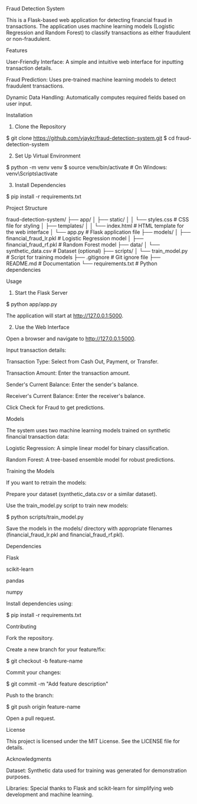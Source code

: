 Fraud Detection System

This is a Flask-based web application for detecting financial fraud in transactions. The application uses machine learning models (Logistic Regression and Random Forest) to classify transactions as either fraudulent or non-fraudulent.

Features

User-Friendly Interface: A simple and intuitive web interface for inputting transaction details.

Fraud Prediction: Uses pre-trained machine learning models to detect fraudulent transactions.

Dynamic Data Handling: Automatically computes required fields based on user input.

Installation

1. Clone the Repository

$ git clone https://github.com/vjaykr/fraud-detection-system.git
$ cd fraud-detection-system

2. Set Up Virtual Environment

$ python -m venv venv
$ source venv/bin/activate  # On Windows: venv\Scripts\activate

3. Install Dependencies

$ pip install -r requirements.txt

Project Structure

fraud-detection-system/
├── app/
│   ├── static/
│   │   └── styles.css           # CSS file for styling
│   ├── templates/
│   │   └── index.html           # HTML template for the web interface
│   └── app.py                   # Flask application file
├── models/
│   ├── financial_fraud_lr.pkl   # Logistic Regression model
│   ├── financial_fraud_rf.pkl   # Random Forest model
├── data/
│   └── synthetic_data.csv       # Dataset (optional)
├── scripts/
│   └── train_model.py           # Script for training models
├── .gitignore                   # Git ignore file
├── README.md                    # Documentation
└── requirements.txt             # Python dependencies

Usage

1. Start the Flask Server

$ python app/app.py

The application will start at http://127.0.0.1:5000.

2. Use the Web Interface

Open a browser and navigate to http://127.0.0.1:5000.

Input transaction details:

Transaction Type: Select from Cash Out, Payment, or Transfer.

Transaction Amount: Enter the transaction amount.

Sender's Current Balance: Enter the sender's balance.

Receiver's Current Balance: Enter the receiver's balance.

Click Check for Fraud to get predictions.

Models

The system uses two machine learning models trained on synthetic financial transaction data:

Logistic Regression: A simple linear model for binary classification.

Random Forest: A tree-based ensemble model for robust predictions.

Training the Models

If you want to retrain the models:

Prepare your dataset (synthetic_data.csv or a similar dataset).

Use the train_model.py script to train new models:

$ python scripts/train_model.py

Save the models in the models/ directory with appropriate filenames (financial_fraud_lr.pkl and financial_fraud_rf.pkl).

Dependencies

Flask

scikit-learn

pandas

numpy

Install dependencies using:

$ pip install -r requirements.txt

Contributing

Fork the repository.

Create a new branch for your feature/fix:

$ git checkout -b feature-name

Commit your changes:

$ git commit -m "Add feature description"

Push to the branch:

$ git push origin feature-name

Open a pull request.

License

This project is licensed under the MIT License. See the LICENSE file for details.

Acknowledgments

Dataset: Synthetic data used for training was generated for demonstration purposes.

Libraries: Special thanks to Flask and scikit-learn for simplifying web development and machine learning.
